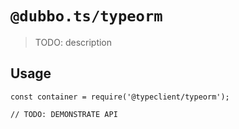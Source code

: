 # `@dubbo.ts/typeorm`
  > TODO: description
  
  ## Usage
  
  ```
  const container = require('@typeclient/typeorm');
  
  // TODO: DEMONSTRATE API
  ```